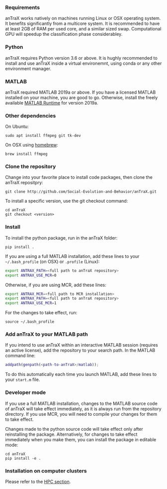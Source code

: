 
### Requirements

anTraX works natively on machines running Linux or OSX operating system. It benefits significantly from a multicore system. It is recommended to have at least 2GB of RAM per used core, and a similar sized swap. Computational GPU will speedup the classification phase considerabley. 

### Python

anTraX requires Python version 3.6 or above. It is hughly recommended to install and use anTraX inside a virtual environemnt, using conda or any other environment manager. 

### MATLAB

anTraX required MATLAB 2019a or above. If you have a licensed MATLAB installed on your machine, you are good to go. Otherwise, install the freely available [MATLAB Runtime](https://www.mathworks.com/products/compiler/matlab-runtime.html) for version 2019a.

### Other dependencies 

On Ubuntu:

```console
sudo apt install ffmpeg git tk-dev
```

On OSX using [homebrew](https://brew.sh/):

```console
brew install ffmpeg
```
### Clone the repository

Change into your favorite place to install code packages, then clone the anTraX repositpry:

```console
git clone http://github.com/Social-Evolution-and-Behavior/anTraX.git
```

To install a specific version, use the git checkout command:

```console
cd anTraX
git checkout <version>
```

### Install

To install the python package, run in the anTraX folder:

```console
pip install .
```

If you are using a full MATLAB installation, add these lines to your `~/.bash_profile` (on OSX) or  `.profile` (Linux):

```bash
export ANTRAX_PATH=<full path to anTraX repository>
export ANTRAX_USE_MCR=0
```

Otherwise, if you are using MCR, add these lines:

```bash
export ANTRAX_MCR=<full path to MCR installation>
export ANTRAX_PATH=<full path to anTraX repository>
export ANTRAX_USE_MCR=1
```

For the changes to take effect, run:
```console
source ~/.bash_profile
```

### Add anTraX to your MATLAB path

If you intend to use anTraX within an interactive MATLAB session (requires an active license), add the repository to your search path. In the MATLAB command line:

```matlab
addpath(genpath(<path-to-anTraX>/matlab));
```

To do this automatically each time you launch MATLAB, add these lines to your `start.m` file.

### Developer mode

If you use a full MATLAB installation, changes to the MATLAB source code of anTraX will take effect immediately, as it is always run from the repository directory. If you use MCR, you will need to compile your changes for them to take effect.

Changes made to the python source code will take effect only after reinstalling the package. Alternatively, for changes to take effect immediately when you make them, you can install the package in editable mode:

```console
cd anTraX
pip install -e .
```

### Installation on computer clusters

Please refer to the [HPC section](hpc.md#installation).

